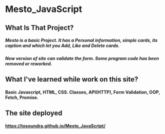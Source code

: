 # Mesto_JavaScript
## What Is That Project?
##### Mesto is a basic Project. It has a Personal information, simple cards, its caption and  which let you Add, Like and Delete cards. 
##### New version of site can validate the form. Some program code has been removed or reworked.
## What I've learned while work on this site?
#### Basic Javascript, HTML, CSS. Classes, API(HTTP), Form Validation, OOP, Fetch, Promise. 
## The site deployed 
#### https://tosoundra.github.io/Mesto_JavaScript/
